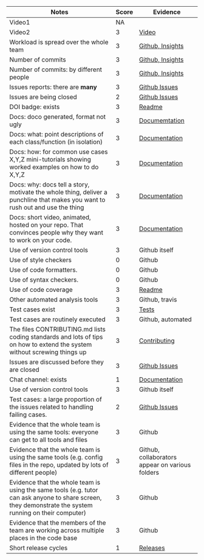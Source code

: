 |Notes|Score|Evidence|
|-----|---------|---------|
|Video1|NA||
|Video2|3|[Video](https://github.com/yagmurbbayraktar/CSC510_Project1/blob/main/docs/rubricDocs/GifterDemo_V0.1.0.mp4)| 
|Workload is spread over the whole team|3|[Github, Insights](https://github.com/yagmurbbayraktar/CSC510_Project1/graphs/contributors)|
|Number of commits|3|[Github, Insights](https://github.com/yagmurbbayraktar/CSC510_Project1/graphs/contributors)|
|Number of commits: by different people|3|[Github, Insights](https://github.com/yagmurbbayraktar/CSC510_Project1/graphs/contributors)|
|Issues reports: there are **many**|3|[Github Issues](https://github.com/yagmurbbayraktar/CSC510_Project1/issues)|
|Issues are being closed|2|[Github Issues](https://github.com/yagmurbbayraktar/CSC510_Project1/issues)|
|DOI badge: exists|3|[Readme](https://github.com/yagmurbbayraktar/CSC510_Project1/blob/main/README.md)|
|Docs: doco generated, format not ugly |3|[Documemtation](https://github.com/yagmurbbayraktar/CSC510_Project1/tree/main/src)|
|Docs: what: point descriptions of each class/function (in isolation) |3|[Documentation](https://github.com/yagmurbbayraktar/CSC510_Project1/tree/main/docs/rubricDocs)|
|Docs: how: for common use cases X,Y,Z mini-tutorials showing worked examples on how to do X,Y,Z|3|[Documentation](https://github.com/yagmurbbayraktar/CSC510_Project1/tree/main/docs/rubricDocs)|
|Docs: why: docs tell a story, motivate the whole thing, deliver a punchline that makes you want to rush out and use the thing|3|[Documentation](https://github.com/yagmurbbayraktar/CSC510_Project1/tree/main/docs/rubricDocs)|
|Docs: short video, animated, hosted on your repo. That convinces people why they want to work on your code.|3|[Documentation](https://github.com/yagmurbbayraktar/CSC510_Project1/tree/main/docs/rubricDocs)|
|Use of version control tools|3|Github itself|
|Use of style checkers|0|Github|
|Use of code formatters. |0|Github|
|Use of syntax checkers. |0|Github|
|Use of code coverage|3|[Readme](https://github.com/yagmurbbayraktar/CSC510_Project1/blob/main/README.md)|
|Other automated analysis tools|3|Github, travis|
|Test cases exist|3|[Tests](https://github.com/yagmurbbayraktar/CSC510_Project1/tree/main/test)|
|Test cases are routinely executed|3|Github, automated|
|The files CONTRIBUTING.md lists coding standards and lots of tips on how to extend the system without screwing things up|3|[Contributing](https://github.com/yagmurbbayraktar/CSC510_Project1/blob/main/CONTRIBUTING.md)
|Issues are discussed before they are closed|3|[Github Issues](https://github.com/yagmurbbayraktar/CSC510_Project1/issues)|
|Chat channel: exists|1|[Documentation](https://github.com/yagmurbbayraktar/CSC510_Project1/tree/main/docs/rubricDocs)|
|Use of version control tools|3|Github itself|
|Test cases: a large proportion of the issues related to handling failing cases.|2|[Github Issues](https://github.com/yagmurbbayraktar/CSC510_Project1/issues)|
|Evidence that the whole team is using the same tools: everyone can get to all tools and files|3|Github|
|Evidence that the whole team is using the same tools (e.g. config files in the repo, updated by lots of different people)|3|Github, collaborators appear on various folders|
|Evidence that the whole team is using the same tools (e.g. tutor can ask anyone to share screen, they demonstrate the system running on their computer)|3|Github|
|Evidence that the members of the team are working across multiple places in the code base|3|Github|
|Short release cycles |1|[Releases](https://github.com/yagmurbbayraktar/CSC510_Project1/releases)|
